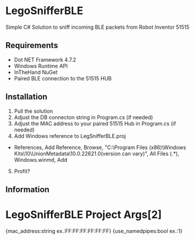 # LegoSnifferBLE
Simple C# Solution to sniff incoming BLE packets from Robot Inventor 51515

## Requirements
- Dot NET Framework 4.7.2
- Windows Runtime API
- InTheHand NuGet
- Paired BLE connection to the 51515 HUB

## Installation
1. Pull the solution
2. Adjust the DB connecton string in Program.cs  (if needed)
3. Adjust the MAC address to your paired 51515 Hub in Program.cs (if needed)
4. Add Windows reference to LegSnifferBLE.proj
  - References, Add Reference, Browse, "C:\Program Files (x86)\Windows Kits\10\UnionMetadata\10.0.22621.0(version can vary)", All Files (.*), Windows.winmd, Add
5. Profit?

## Information
# LegoSnifferBLE Project Args[2]
{mac_address:string ex.:FF:FF:FF:FF:FF:FF} {use_namedpipes:bool ex.:1}
